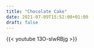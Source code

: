 ```yaml
---
title: "Chocolate Cake"
date: 2021-07-09T15:52:00+01:00
draft: false
---
```



{{< youtube 13O-slwRBjg >}}
<br>